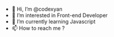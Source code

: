 - 👋 Hi, I’m @codexyan
- 👀 I’m interested in Front-end Developer
- 🌱 I’m currently learning Javascript
- 📫 How to reach me ? 

<!---
codexyan/codexyan is a ✨ special ✨ repository because its `README.md` (this file) appears on your GitHub profile.
You can click the Preview link to take a look at your changes.
--->

